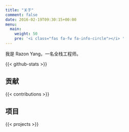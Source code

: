 ```yaml
---
title: "关于"
comment: false
date: 2016-02-19T09:30:15+00:00
menu:
  main:
    weight: 50
    pre: '<i class="fas fa-fw fa-info-circle"></i> '
---
```


我是 Razon Yang，一名全栈工程师。

<!--more-->

{{< github-stats >}}

## 贡献

{{< contributions >}}

## 项目

{{< projects >}}
